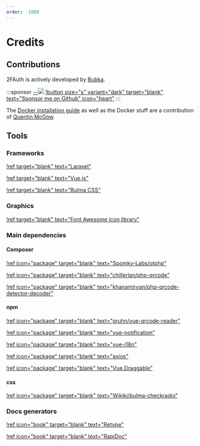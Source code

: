 ```yaml
---
order: -1000
---
```

# Credits

## Contributions

2FAuth is actively developed by [Bubka](https://github.com/Bubka).

<style>
    .sponsor a.rounded {
        border-radius: 6px;
        border: 1px solid #d4dce348;
    }
    .sponsor a > span:first-child {
        color: #db61a2;
    }
    .sponsor a > span:last-child {
        color: #c9d1d9;
    }
</style>

:::sponsor
[--![](https://ko-fi.com/img/githubbutton_sm.svg)](https://ko-fi.com/bubka)
[!button size="s" variant="dark" target="blank" text="Sponsor me on Github" icon="heart"](https://github.com/sponsors/Bubka)
:::

<div style="clear: both;"></div>

The [Docker installation guide](/getting-started/installation/docker/docker-cli/) as well as the Docker stuff are a contribution of [Quentin McGow](https://github.com/qdm12).

## Tools

### Frameworks

[!ref target="blank" text="Laravel"](https://laravel.com/)

[!ref target="blank" text="Vue.js"](https://vuejs.org/)

[!ref target="blank" text="Bulma CSS"](https://bulma.io/)

### Graphics

[!ref target="blank" text="Font Awesome icon library"](https://fontawesome.com/)

### Main dependencies

#### Composer

[!ref icon="package" target="blank" text="Spomky-Labs/otphp"](https://github.com/Spomky-Labs/otphp)

[!ref icon="package" target="blank" text="chillerlan/php-qrcode"](https://github.com/chillerlan/php-qrcode)

[!ref icon="package" target="blank" text="khanamiryan/php-qrcode-detector-decoder"](https://github.com/khanamiryan/php-qrcode-detector-decoder)

#### npm

[!ref icon="package" target="blank" text="gruhn/vue-qrcode-reader"](https://github.com/gruhn/vue-qrcode-reader)

[!ref icon="package" target="blank" text="vue-notification"](http://vue-notification.yev.io/)

[!ref icon="package" target="blank" text="vue-i18n"](https://kazupon.github.io/vue-i18n/)

[!ref icon="package" target="blank" text="axios"](https://axios-http.com/)

[!ref icon="package" target="blank" text="Vue.Draggable"](https://sortablejs.github.io/Vue.Draggable/)

#### css

[!ref icon="package" target="blank" text="Wikiki/bulma-checkradio"](https://github.com/Wikiki/bulma-checkradio)

### Docs generators

[!ref icon="book" target="blank" text="Retype"](https://retype.com/)

[!ref icon="book" target="blank" text="RapiDoc"](https://mrin9.github.io/RapiDoc/)
